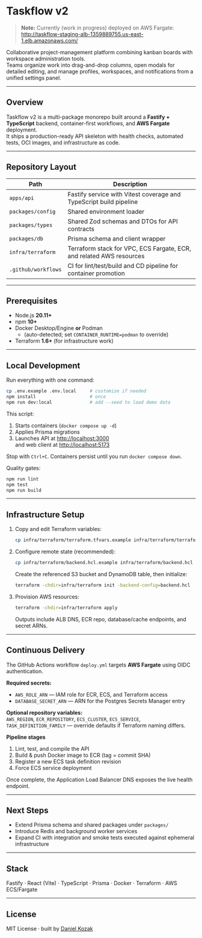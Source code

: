 # Taskflow v2

> **Note:** Currently (work in progress) deployed on AWS Fargate:  
> http://taskflow-staging-alb-1359889755.us-east-1.elb.amazonaws.com/

Collaborative project-management platform combining kanban boards with workspace administration tools.  
Teams organize work into drag-and-drop columns, open modals for detailed editing, and manage profiles, workspaces, and notifications from a unified settings panel.

---

## Overview

Taskflow v2 is a multi-package monorepo built around a **Fastify + TypeScript** backend, container-first workflows, and **AWS Fargate** deployment.  
It ships a production-ready API skeleton with health checks, automated tests, OCI images, and infrastructure as code.

---

## Repository Layout

| Path | Description |
|------|--------------|
| `apps/api` | Fastify service with Vitest coverage and TypeScript build pipeline |
| `packages/config` | Shared environment loader |
| `packages/types` | Shared Zod schemas and DTOs for API contracts |
| `packages/db` | Prisma schema and client wrapper |
| `infra/terraform` | Terraform stack for VPC, ECS Fargate, ECR, and related AWS resources |
| `.github/workflows` | CI for lint/test/build and CD pipeline for container promotion |

---

## Prerequisites

- Node.js **20.11+**  
- npm **10+**  
- Docker Desktop/Engine **or** Podman  
  - (auto-detected; set `CONTAINER_RUNTIME=podman` to override)  
- Terraform **1.6+** (for infrastructure work)

---

## Local Development

Run everything with one command:

```bash
cp .env.example .env.local     # customize if needed
npm install                    # once
npm run dev:local              # add --seed to load demo data
```

This script:
1. Starts containers (`docker compose up -d`)
2. Applies Prisma migrations
3. Launches API at <http://localhost:3000>  
   and web client at <http://localhost:5173>

Stop with `Ctrl+C`. Containers persist until you run `docker compose down`.

Quality gates:

```bash
npm run lint
npm test
npm run build
```

---

## Infrastructure Setup

1. Copy and edit Terraform variables:
   ```bash
   cp infra/terraform/terraform.tfvars.example infra/terraform/terraform.tfvars
   ```
2. Configure remote state (recommended):
   ```bash
   cp infra/terraform/backend.hcl.example infra/terraform/backend.hcl
   ```
   Create the referenced S3 bucket and DynamoDB table, then initialize:
   ```bash
   terraform -chdir=infra/terraform init -backend-config=backend.hcl
   ```
3. Provision AWS resources:
   ```bash
   terraform -chdir=infra/terraform apply
   ```
   Outputs include ALB DNS, ECR repo, database/cache endpoints, and secret ARNs.

---

## Continuous Delivery

The GitHub Actions workflow `deploy.yml` targets **AWS Fargate** using OIDC authentication.

**Required secrets:**
- `AWS_ROLE_ARN` — IAM role for ECR, ECS, and Terraform access  
- `DATABASE_SECRET_ARN` — ARN for the Postgres Secrets Manager entry  

**Optional repository variables:**  
`AWS_REGION`, `ECR_REPOSITORY`, `ECS_CLUSTER`, `ECS_SERVICE`, `TASK_DEFINITION_FAMILY` — override defaults if Terraform naming differs.

**Pipeline stages**
1. Lint, test, and compile the API  
2. Build & push Docker image to ECR (tag = commit SHA)  
3. Register a new ECS task definition revision  
4. Force ECS service deployment  

Once complete, the Application Load Balancer DNS exposes the live health endpoint.

---

## Next Steps

- Extend Prisma schema and shared packages under `packages/`  
- Introduce Redis and background worker services  
- Expand CI with integration and smoke tests executed against ephemeral infrastructure

---

## Stack

Fastify · React (Vite) · TypeScript · Prisma · Docker · Terraform · AWS ECS/Fargate

---

## License

MIT License · built by [Daniel Kozak](https://github.com/Argotoss)
